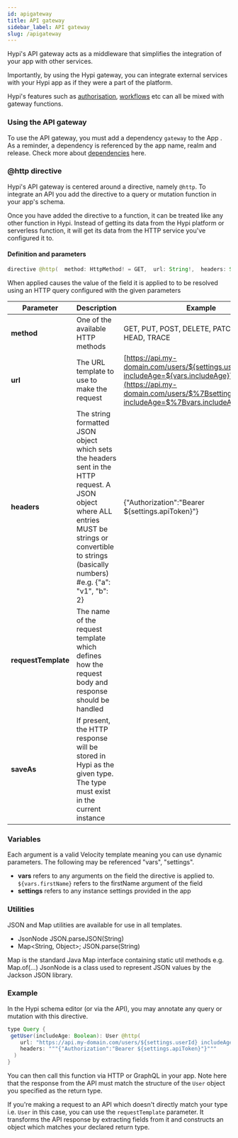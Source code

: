 ```yaml
---
id: apigateway
title: API gateway
sidebar_label: API gateway
slug: /apigateway
---
```


Hypi's API gateway acts as a middleware that simplifies the integration of your app with other services.

Importantly, by using the Hypi gateway, you can integrate external services with your Hypi app as if they were a part of the platform.

Hypi's features such as [authorisation](authorisation.md), [workflows](workflow.md) etc can all be mixed with gateway functions.

### Using the API gateway

To use the API gateway, you must add a dependency `gateway` to the App . As a reminder, a dependency is referenced by the app name, realm and release. Check more about [dependencies](overview.md) here. 

### @http directive

Hypi's API gateway is centered around a directive, namely `@http`. To integrate an API you add the directive to a query or mutation function in your app's schema.

Once you have added the directive to a function, it can be treated like any other function in Hypi. Instead of getting its data from the Hypi platform or serverless function, it will get its data from the HTTP service you've configured it to.

#### Definition and parameters

```java
directive @http(  method: HttpMethod! = GET,  url: String!,  headers: String,  requestTemplate: String,  saveAs: String) on FIELD_DEFINITION
```
When applied causes the value of the field it is applied to to be resolved using an HTTP query configured with the given parameters


| Parameter           | Description                                                                                                                                                                                               | Example                                                                                                                                                                      |
|---------------------|-----------------------------------------------------------------------------------------------------------------------------------------------------------------------------------------------------------|------------------------------------------------------------------------------------------------------------------------------------------------------------------------------|
| **method**          | One of the available HTTP methods                                                                                                                                                                         | GET, PUT, POST, DELETE, PATCH, OPTIONS, HEAD, TRACE                                                                                                                          |
| **url**             | The URL template to use to make the request                                                                                                                                                               | [https://api.my-domain.com/users/${settings.userId}?includeAge=${vars.includeAge}](https://api.my-domain.com/users/$%7Bsettings.userId%7D?includeAge=$%7Bvars.includeAge%7D) |
| **headers**         | The string formatted JSON object which sets the headers sent in the HTTP request. A JSON object where ALL entries MUST be strings or convertible to strings (basically numbers) #e.g. {"a": "v1", "b": 2} | {"Authorization":"Bearer ${settings.apiToken}"}                                                                                                                              |
| **requestTemplate** | The name of the request template which defines how the request body and response should be handled                                                                                                        |                                                                                                                                                                              |
| **saveAs**          | If present, the HTTP response will be stored in Hypi as the given type. The type must exist in the current instance                                                                                       |                                                                                                                                                                              |

### Variables

Each argument is a valid Velocity template meaning you can use dynamic parameters. The following may be referenced "vars", "settings".

+  **vars** refers to any arguments on the field the directive is applied to.   `${vars.firstName}` refers to the firstName argument of the field
+ **settings** refers to any instance settings provided in the app

### Utilities

JSON and Map utilities are available for use in all templates.

+ JsonNode JSON.parseJSON(String)
+ Map<String, Object>; JSON.parse(String)

Map is the standard Java Map interface containing static util methods e.g. Map.of(...) JsonNode is a class used to represent JSON values by the Jackson JSON library.

### Example

In the Hypi schema editor (or via the API), you may annotate any query or mutation with this directive.

```java
type Query {
 getUser(includeAge: Boolean): User @http(
    url: "https://api.my-domain.com/users/${settings.userId} includeAge=${vars.includeAge}",
    headers: """{"Authorization":"Bearer ${settings.apiToken}"}"""
  )
}
```

You can then call this function via HTTP or GraphQL in your app. Note here that the response from the API must match the structure of the `User` object you specified as the return type.

If you're making a request to an API which doesn't directly match your type i.e. `User` in this case, you can use the `requestTemplate` parameter.  It transforms the API response by extracting fields from it and constructs an object which matches your declared return type.


